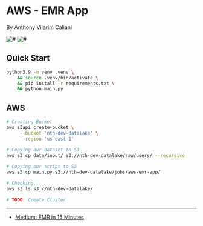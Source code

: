 # AWS - EMR App
By Anthony Vilarim Caliani

![#](https://img.shields.io/badge/licence-MIT-lightseagreen.svg) ![#](https://img.shields.io/badge/python-3.9.x-yellow.svg)

## Quick Start

```bash
python3.9 -m venv .venv \
    && source .venv/bin/activate \
    && pip install -r requirements.txt \
    && python main.py
```

## AWS
```bash
# Creating Bucket
aws s3api create-bucket \
     --bucket 'nth-dev-datalake' \
     --region 'us-east-1'
     
# Copying our dataset to S3
aws s3 cp data/input/ s3://nth-dev-datalake/raw/users/ --recursive

# Copying our script to S3
aws s3 cp main.py s3://nth-dev-datalake/jobs/aws-emr-app/

# Checking...
aws s3 ls s3://nth-dev-datalake/

# TODO: Create Cluster

```

---

 - [Medium: EMR in 15 Minutes](https://medium.com/big-data-on-amazon-elastic-mapreduce/run-a-spark-job-within-amazon-emr-in-15-minutes-68b02af1ae16)